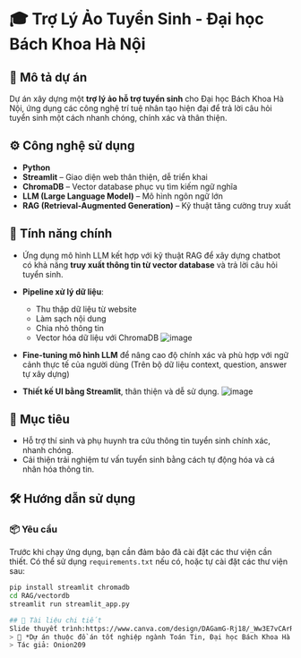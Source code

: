 # 🎓 Trợ Lý Ảo Tuyển Sinh - Đại học Bách Khoa Hà Nội

## 📌 Mô tả dự án
Dự án xây dựng một **trợ lý ảo hỗ trợ tuyển sinh** cho Đại học Bách Khoa Hà Nội, ứng dụng các công nghệ trí tuệ nhân tạo hiện đại để trả lời câu hỏi tuyển sinh một cách nhanh chóng, chính xác và thân thiện.

## ⚙️ Công nghệ sử dụng
- **Python**
- **Streamlit** – Giao diện web thân thiện, dễ triển khai
- **ChromaDB** – Vector database phục vụ tìm kiếm ngữ nghĩa
- **LLM (Large Language Model)** – Mô hình ngôn ngữ lớn
- **RAG (Retrieval-Augmented Generation)** – Kỹ thuật tăng cường truy xuất

## 🧠 Tính năng chính
- Ứng dụng mô hình LLM kết hợp với kỹ thuật RAG để xây dựng chatbot có khả năng **truy xuất thông tin từ vector database** và trả lời câu hỏi tuyển sinh.
- **Pipeline xử lý dữ liệu**:
  - Thu thập dữ liệu từ website
  - Làm sạch nội dung
  - Chia nhỏ thông tin
  - Vector hóa dữ liệu với ChromaDB
  ![image](https://github.com/user-attachments/assets/f85e49b1-a8e6-4883-b0b5-674530bb96a5)

- **Fine-tuning mô hình LLM** để nâng cao độ chính xác và phù hợp với ngữ cảnh thực tế của người dùng (Trên bộ dữ liệu context, question, answer tự xây dựng)
- **Thiết kế UI bằng Streamlit**, thân thiện và dễ sử dụng.
![image](https://github.com/user-attachments/assets/e9a28cc9-0c8b-437e-9e6b-dc786ced63d4)


## 🚀 Mục tiêu
- Hỗ trợ thí sinh và phụ huynh tra cứu thông tin tuyển sinh chính xác, nhanh chóng.
- Cải thiện trải nghiệm tư vấn tuyển sinh bằng cách tự động hóa và cá nhân hóa thông tin.

## 🛠️ Hướng dẫn sử dụng

### 📦 Yêu cầu
Trước khi chạy ứng dụng, bạn cần đảm bảo đã cài đặt các thư viện cần thiết. Có thể sử dụng `requirements.txt` nếu có, hoặc tự cài đặt các thư viện sau:

```bash
pip install streamlit chromadb
cd RAG/vectordb
streamlit run streamlit_app.py

## 📄 Tài liệu chi tiết
Slide thuyết trình:https://www.canva.com/design/DAGamG-Rj18/_Ww3E7vCArRcXwUCzg5uDg/edit?utm_content=DAGamG-Rj18&utm_campaign=designshare&utm_medium=link2&utm_source=sharebutton
> 📌 *Dự án thuộc đồ án tốt nghiệp ngành Toán Tin, Đại học Bách Khoa Hà Nội.*
> Tác giả: Onion209
